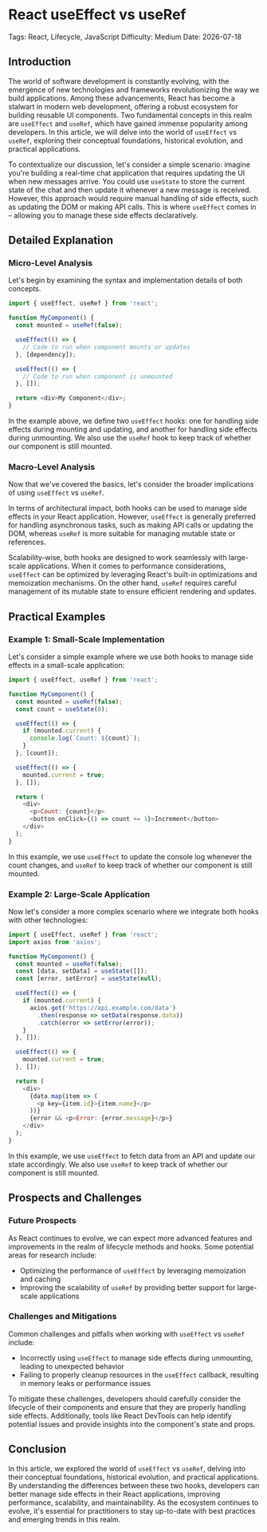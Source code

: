 # React useEffect vs useRef
Tags: React, Lifecycle, JavaScript
Difficulty: Medium
Date: 2026-07-18

## Introduction

The world of software development is constantly evolving, with the emergence of new technologies and frameworks revolutionizing the way we build applications. Among these advancements, React has become a stalwart in modern web development, offering a robust ecosystem for building reusable UI components. Two fundamental concepts in this realm are `useEffect` and `useRef`, which have gained immense popularity among developers. In this article, we will delve into the world of `useEffect` vs `useRef`, exploring their conceptual foundations, historical evolution, and practical applications.

To contextualize our discussion, let's consider a simple scenario: imagine you're building a real-time chat application that requires updating the UI when new messages arrive. You could use `useState` to store the current state of the chat and then update it whenever a new message is received. However, this approach would require manual handling of side effects, such as updating the DOM or making API calls. This is where `useEffect` comes in – allowing you to manage these side effects declaratively.

## Detailed Explanation

### Micro-Level Analysis

Let's begin by examining the syntax and implementation details of both concepts.

```javascript
import { useEffect, useRef } from 'react';

function MyComponent() {
  const mounted = useRef(false);

  useEffect(() => {
    // Code to run when component mounts or updates
  }, [dependency]);

  useEffect(() => {
    // Code to run when component is unmounted
  }, []);

  return <div>My Component</div>;
}
```

In the example above, we define two `useEffect` hooks: one for handling side effects during mounting and updating, and another for handling side effects during unmounting. We also use the `useRef` hook to keep track of whether our component is still mounted.

### Macro-Level Analysis

Now that we've covered the basics, let's consider the broader implications of using `useEffect` vs `useRef`.

In terms of architectural impact, both hooks can be used to manage side effects in your React application. However, `useEffect` is generally preferred for handling asynchronous tasks, such as making API calls or updating the DOM, whereas `useRef` is more suitable for managing mutable state or references.

Scalability-wise, both hooks are designed to work seamlessly with large-scale applications. When it comes to performance considerations, `useEffect` can be optimized by leveraging React's built-in optimizations and memoization mechanisms. On the other hand, `useRef` requires careful management of its mutable state to ensure efficient rendering and updates.

## Practical Examples

### Example 1: Small-Scale Implementation

Let's consider a simple example where we use both hooks to manage side effects in a small-scale application:

```javascript
import { useEffect, useRef } from 'react';

function MyComponent() {
  const mounted = useRef(false);
  const count = useState(0);

  useEffect(() => {
    if (mounted.current) {
      console.log(`Count: ${count}`);
    }
  }, [count]);

  useEffect(() => {
    mounted.current = true;
  }, []);

  return (
    <div>
      <p>Count: {count}</p>
      <button onClick={() => count += 1}>Increment</button>
    </div>
  );
}
```

In this example, we use `useEffect` to update the console log whenever the count changes, and `useRef` to keep track of whether our component is still mounted.

### Example 2: Large-Scale Application

Now let's consider a more complex scenario where we integrate both hooks with other technologies:

```javascript
import { useEffect, useRef } from 'react';
import axios from 'axios';

function MyComponent() {
  const mounted = useRef(false);
  const [data, setData] = useState([]);
  const [error, setError] = useState(null);

  useEffect(() => {
    if (mounted.current) {
      axios.get('https://api.example.com/data')
        .then(response => setData(response.data))
        .catch(error => setError(error));
    }
  }, []);

  useEffect(() => {
    mounted.current = true;
  }, []);

  return (
    <div>
      {data.map(item => (
        <p key={item.id}>{item.name}</p>
      ))}
      {error && <p>Error: {error.message}</p>}
    </div>
  );
}
```

In this example, we use `useEffect` to fetch data from an API and update our state accordingly. We also use `useRef` to keep track of whether our component is still mounted.

## Prospects and Challenges

### Future Prospects

As React continues to evolve, we can expect more advanced features and improvements in the realm of lifecycle methods and hooks. Some potential areas for research include:

* Optimizing the performance of `useEffect` by leveraging memoization and caching
* Improving the scalability of `useRef` by providing better support for large-scale applications

### Challenges and Mitigations

Common challenges and pitfalls when working with `useEffect` vs `useRef` include:

* Incorrectly using `useEffect` to manage side effects during unmounting, leading to unexpected behavior
* Failing to properly cleanup resources in the `useEffect` callback, resulting in memory leaks or performance issues

To mitigate these challenges, developers should carefully consider the lifecycle of their components and ensure that they are properly handling side effects. Additionally, tools like React DevTools can help identify potential issues and provide insights into the component's state and props.

## Conclusion

In this article, we explored the world of `useEffect` vs `useRef`, delving into their conceptual foundations, historical evolution, and practical applications. By understanding the differences between these two hooks, developers can better manage side effects in their React applications, improving performance, scalability, and maintainability. As the ecosystem continues to evolve, it's essential for practitioners to stay up-to-date with best practices and emerging trends in this realm.